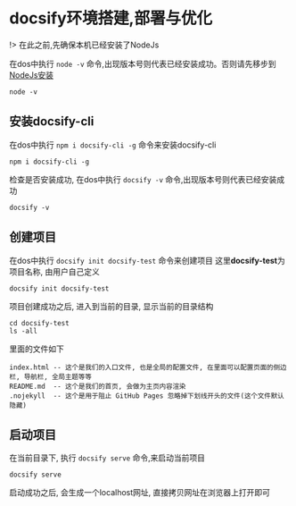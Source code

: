 # docsify环境搭建,部署与优化

!> 在此之前,先确保本机已经安装了NodeJs

在dos中执行 `node -v` 命令,出现版本号则代表已经安装成功。否则请先移步到[NodeJs安装](/docs/angular.environment.md)

```shell
node -v
```

## 安装docsify-cli

在dos中执行 `npm i docsify-cli -g` 命令来安装docsify-cli

```shell
npm i docsify-cli -g
```

检查是否安装成功, 在dos中执行 `docsify -v` 命令,出现版本号则代表已经安装成功

```shell
docsify -v
```

## 创建项目

在dos中执行 `docsify init docsify-test` 命令来创建项目 这里**docsify-test**为项目名称, 由用户自己定义

```shell
docsify init docsify-test
```

项目创建成功之后, 进入到当前的目录, 显示当前的目录结构

```shell
cd docsify-test
ls -all
```

里面的文件如下

```text
index.html -- 这个是我们的入口文件, 也是全局的配置文件, 在里面可以配置页面的侧边栏, 导航栏, 全局主题等等
README.md  -- 这个是我们的首页, 会做为主页内容渲染
.nojekyll  -- 这个是用于阻止 GitHub Pages 忽略掉下划线开头的文件(这个文件默认隐藏)
```

## 启动项目

在当前目录下, 执行 `docsify serve` 命令,来启动当前项目

```shell
docsify serve
```

启动成功之后, 会生成一个localhost网址, 直接拷贝网址在浏览器上打开即可







